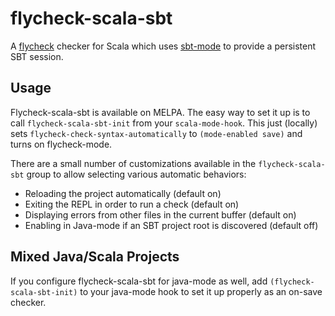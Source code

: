 flycheck-scala-sbt
==================

A [flycheck](http://www.flycheck.org/) checker for Scala which uses
[sbt-mode](https://github.com/ensime/emacs-sbt-mode) to provide a
persistent SBT session.

Usage
-----

Flycheck-scala-sbt is available on MELPA.  The easy way to set it up
is to call `flycheck-scala-sbt-init` from your `scala-mode-hook`.
This just (locally) sets `flycheck-check-syntax-automatically` to
`(mode-enabled save)` and turns on flycheck-mode.

There are a small number of customizations available in the
`flycheck-scala-sbt` group to allow selecting various automatic
behaviors:

* Reloading the project automatically (default on)
* Exiting the REPL in order to run a check (default on)
* Displaying errors from other files in the current buffer (default on)
* Enabling in Java-mode if an SBT project root is discovered (default off)

Mixed Java/Scala Projects
-------------------------

If you configure flycheck-scala-sbt for java-mode as well, add
`(flycheck-scala-sbt-init)` to your java-mode hook to set it up
properly as an on-save checker.

